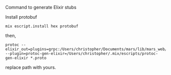 Command to generate Elixir stubs

Install protobuf 

```
mix escript.install hex protobuf
```

then,

```
protoc --elixir_out=plugins=grpc:/Users/christopher/Documents/mars/lib/mars_web/proto_ex  --plugin=protoc-gen-elixir=/Users/christopher/.mix/escripts/protoc-gen-elixir *.proto
```

replace path with yours.